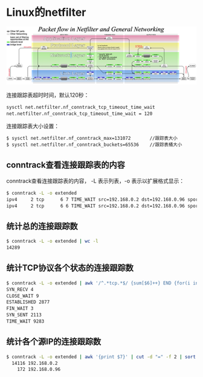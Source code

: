 <!-- toc -->
# Linux的netfilter

![net filter](/img/linux/net-filter.png)

连接跟踪表超时时间，默认120秒：

```sh
sysctl net.netfilter.nf_conntrack_tcp_timeout_time_wait
net.netfilter.nf_conntrack_tcp_timeout_time_wait = 120
```

连接跟踪表大小设置：

```sh
$ sysctl net.netfilter.nf_conntrack_max=131072       //跟踪表大小
$ sysctl net.netfilter.nf_conntrack_buckets=65536    //跟踪表桶大小
```


## conntrack查看连接跟踪表的内容

conntrack查看连接跟踪表的内容， -L 表示列表，-o 表示以扩展格式显示：

```sh
$ conntrack -L -o extended
ipv4     2 tcp      6 7 TIME_WAIT src=192.168.0.2 dst=192.168.0.96 sport=51744 dport=8080 src=172.17.0.2 dst=192.168.0.2 sport=8080 dport=51744 [ASSURED] mark=0 use=1
ipv4     2 tcp      6 6 TIME_WAIT src=192.168.0.2 dst=192.168.0.96 sport=51524 dport=8080 src=172.17.0.2 dst=192.168.0.2 sport=8080 dport=51524 [ASSURED] mark=0 use=1
```

## 统计总的连接跟踪数

```sh
$ conntrack -L -o extended | wc -l
14289
```

## 统计TCP协议各个状态的连接跟踪数

```sh
$ conntrack -L -o extended | awk '/^.*tcp.*$/ {sum[$6]++} END {for(i in sum) print i, sum[i]}'
SYN_RECV 4
CLOSE_WAIT 9
ESTABLISHED 2877
FIN_WAIT 3
SYN_SENT 2113
TIME_WAIT 9283
```

## 统计各个源IP的连接跟踪数

```sh
$ conntrack -L -o extended | awk '{print $7}' | cut -d "=" -f 2 | sort | uniq -c | sort -nr | head -n 10
  14116 192.168.0.2
    172 192.168.0.96
```
